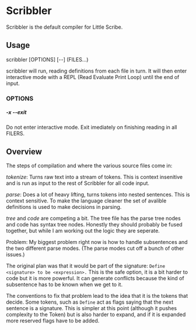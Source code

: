 # Scribbler #

Scribbler is the default compiler for Little Scribe.

## Usage ##
scribbler [OPTIONS] [--] (FILES...)

scribbler will run, reading definitions from each file in turn. It will then
enter interactive mode with a REPL (Read Evaluate Print Loop) until the end of
input.

### OPTIONS
##### -x --exit
Do not enter interactive mode. Exit imediately on finishing reading in all
FILERS.

## Overview ##
The steps of compilation and where the various source files come in:

*tokenize*: Turns raw text into a stream of tokens. This is context insenitive
and is run as input to the rest of Scribbler for all code input.

*parse*: Does a lot of heavy lifting, turns tokens into nested sentences. This
is context sensitive. To make the language cleaner the set of avalible
definitions is used to make decisions in parsing.

*tree* and *code* are competing a bit. The tree file has the parse tree
nodes and code has syntax tree nodes. Honestly they should probably be fused
together, but while I am working out the logic they are seperate.


Problem:
My biggest problem right now is how to handle subsentences and the two
different parse modes. (The parse modes cut off a bunch of other issues.)

The original plan was that it would be part of the signature:
`Define <signature> to be <expression>.`
This is the safe option, it is a bit harder to code but it is more powerful.
It can generate conflicts because the kind of subsentence has to be known
when we get to it.

The conventions to fix that problem lead to the idea that it is the tokens
that decide. Some tokens, such as `Define` act as flags saying that the
next sentence is a signature. This is simpler at this point (although it
pushes complexity to the Token) but is also harder to expand, and if it is
expanded more reserved flags have to be added.
